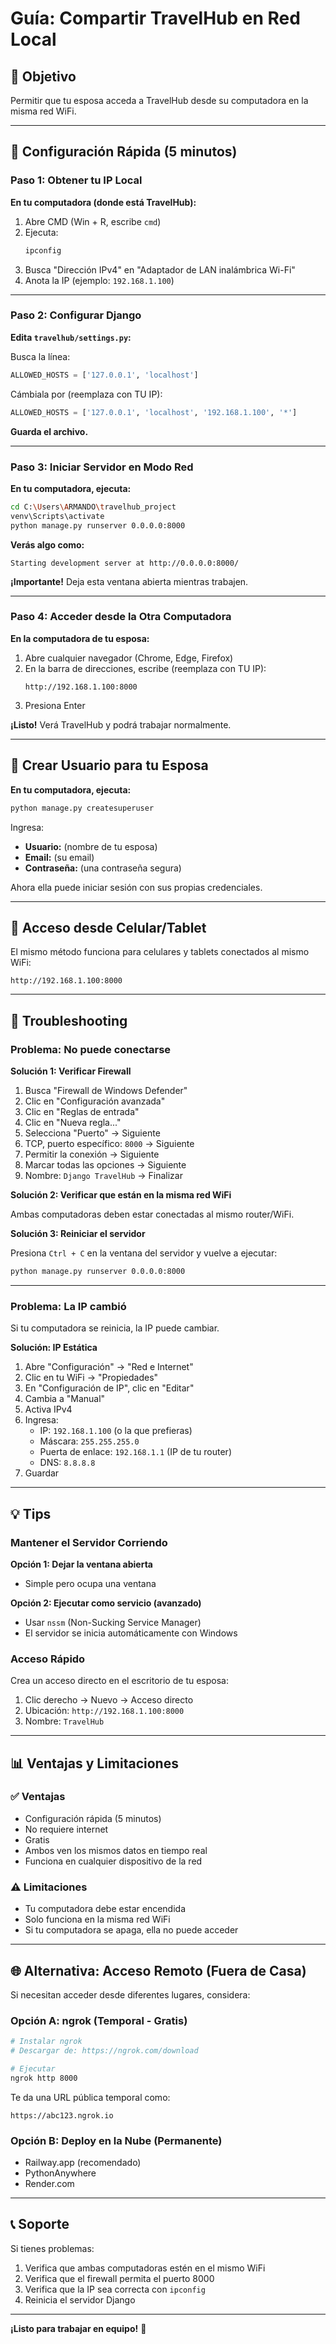 # Guía: Compartir TravelHub en Red Local

## 🎯 Objetivo
Permitir que tu esposa acceda a TravelHub desde su computadora en la misma red WiFi.

---

## 🚀 Configuración Rápida (5 minutos)

### Paso 1: Obtener tu IP Local

**En tu computadora (donde está TravelHub):**

1. Abre CMD (Win + R, escribe `cmd`)
2. Ejecuta:
   ```bash
   ipconfig
   ```
3. Busca "Dirección IPv4" en "Adaptador de LAN inalámbrica Wi-Fi"
4. Anota la IP (ejemplo: `192.168.1.100`)

---

### Paso 2: Configurar Django

**Edita `travelhub/settings.py`:**

Busca la línea:
```python
ALLOWED_HOSTS = ['127.0.0.1', 'localhost']
```

Cámbiala por (reemplaza con TU IP):
```python
ALLOWED_HOSTS = ['127.0.0.1', 'localhost', '192.168.1.100', '*']
```

**Guarda el archivo.**

---

### Paso 3: Iniciar Servidor en Modo Red

**En tu computadora, ejecuta:**

```bash
cd C:\Users\ARMANDO\travelhub_project
venv\Scripts\activate
python manage.py runserver 0.0.0.0:8000
```

**Verás algo como:**
```
Starting development server at http://0.0.0.0:8000/
```

**¡Importante!** Deja esta ventana abierta mientras trabajen.

---

### Paso 4: Acceder desde la Otra Computadora

**En la computadora de tu esposa:**

1. Abre cualquier navegador (Chrome, Edge, Firefox)
2. En la barra de direcciones, escribe (reemplaza con TU IP):
   ```
   http://192.168.1.100:8000
   ```
3. Presiona Enter

**¡Listo!** Verá TravelHub y podrá trabajar normalmente.

---

## 🔐 Crear Usuario para tu Esposa

**En tu computadora, ejecuta:**

```bash
python manage.py createsuperuser
```

Ingresa:
- **Usuario:** (nombre de tu esposa)
- **Email:** (su email)
- **Contraseña:** (una contraseña segura)

Ahora ella puede iniciar sesión con sus propias credenciales.

---

## 📱 Acceso desde Celular/Tablet

El mismo método funciona para celulares y tablets conectados al mismo WiFi:

```
http://192.168.1.100:8000
```

---

## 🔧 Troubleshooting

### Problema: No puede conectarse

**Solución 1: Verificar Firewall**

1. Busca "Firewall de Windows Defender"
2. Clic en "Configuración avanzada"
3. Clic en "Reglas de entrada"
4. Clic en "Nueva regla..."
5. Selecciona "Puerto" → Siguiente
6. TCP, puerto específico: `8000` → Siguiente
7. Permitir la conexión → Siguiente
8. Marcar todas las opciones → Siguiente
9. Nombre: `Django TravelHub` → Finalizar

**Solución 2: Verificar que están en la misma red WiFi**

Ambas computadoras deben estar conectadas al mismo router/WiFi.

**Solución 3: Reiniciar el servidor**

Presiona `Ctrl + C` en la ventana del servidor y vuelve a ejecutar:
```bash
python manage.py runserver 0.0.0.0:8000
```

---

### Problema: La IP cambió

Si tu computadora se reinicia, la IP puede cambiar.

**Solución: IP Estática**

1. Abre "Configuración" → "Red e Internet"
2. Clic en tu WiFi → "Propiedades"
3. En "Configuración de IP", clic en "Editar"
4. Cambia a "Manual"
5. Activa IPv4
6. Ingresa:
   - IP: `192.168.1.100` (o la que prefieras)
   - Máscara: `255.255.255.0`
   - Puerta de enlace: `192.168.1.1` (IP de tu router)
   - DNS: `8.8.8.8`
7. Guardar

---

## 💡 Tips

### Mantener el Servidor Corriendo

**Opción 1: Dejar la ventana abierta**
- Simple pero ocupa una ventana

**Opción 2: Ejecutar como servicio (avanzado)**
- Usar `nssm` (Non-Sucking Service Manager)
- El servidor se inicia automáticamente con Windows

### Acceso Rápido

Crea un acceso directo en el escritorio de tu esposa:
1. Clic derecho → Nuevo → Acceso directo
2. Ubicación: `http://192.168.1.100:8000`
3. Nombre: `TravelHub`

---

## 📊 Ventajas y Limitaciones

### ✅ Ventajas
- Configuración rápida (5 minutos)
- No requiere internet
- Gratis
- Ambos ven los mismos datos en tiempo real
- Funciona en cualquier dispositivo de la red

### ⚠️ Limitaciones
- Tu computadora debe estar encendida
- Solo funciona en la misma red WiFi
- Si tu computadora se apaga, ella no puede acceder

---

## 🌐 Alternativa: Acceso Remoto (Fuera de Casa)

Si necesitan acceder desde diferentes lugares, considera:

### Opción A: ngrok (Temporal - Gratis)
```bash
# Instalar ngrok
# Descargar de: https://ngrok.com/download

# Ejecutar
ngrok http 8000
```

Te da una URL pública temporal como:
```
https://abc123.ngrok.io
```

### Opción B: Deploy en la Nube (Permanente)
- Railway.app (recomendado)
- PythonAnywhere
- Render.com

---

## 📞 Soporte

Si tienes problemas:
1. Verifica que ambas computadoras estén en el mismo WiFi
2. Verifica que el firewall permita el puerto 8000
3. Verifica que la IP sea correcta con `ipconfig`
4. Reinicia el servidor Django

---

**¡Listo para trabajar en equipo!** 🎉
